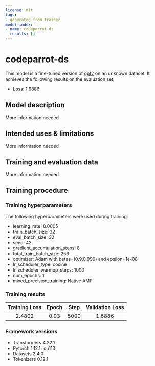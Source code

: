 ```yaml
---
license: mit
tags:
- generated_from_trainer
model-index:
- name: codeparrot-ds
  results: []
---
```


<!-- This model card has been generated automatically according to the information the Trainer had access to. You
should probably proofread and complete it, then remove this comment. -->

# codeparrot-ds

This model is a fine-tuned version of [gpt2](https://huggingface.co/gpt2) on an unknown dataset.
It achieves the following results on the evaluation set:
- Loss: 1.6886

## Model description

More information needed

## Intended uses & limitations

More information needed

## Training and evaluation data

More information needed

## Training procedure

### Training hyperparameters

The following hyperparameters were used during training:
- learning_rate: 0.0005
- train_batch_size: 32
- eval_batch_size: 32
- seed: 42
- gradient_accumulation_steps: 8
- total_train_batch_size: 256
- optimizer: Adam with betas=(0.9,0.999) and epsilon=1e-08
- lr_scheduler_type: cosine
- lr_scheduler_warmup_steps: 1000
- num_epochs: 1
- mixed_precision_training: Native AMP

### Training results

| Training Loss | Epoch | Step | Validation Loss |
|:-------------:|:-----:|:----:|:---------------:|
| 2.4802        | 0.93  | 5000 | 1.6886          |


### Framework versions

- Transformers 4.22.1
- Pytorch 1.12.1+cu113
- Datasets 2.4.0
- Tokenizers 0.12.1
